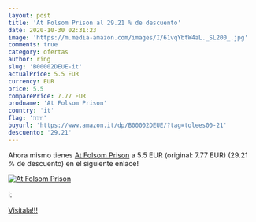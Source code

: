 ```yaml
---
layout: post
title: 'At Folsom Prison al 29.21 % de descuento'
date: 2020-10-30 02:31:23
image: 'https://m.media-amazon.com/images/I/61vqYbtW4aL._SL200_.jpg'
comments: true
category: ofertas
author: ring
slug: 'B00002DEUE-it'
actualPrice: 5.5 EUR
currency: EUR
price: 5.5
comparePrice: 7.77 EUR
prodname: 'At Folsom Prison'
country: 'it'
flag: '🇮🇹'
buyurl: 'https://www.amazon.it/dp/B00002DEUE/?tag=tolees00-21'
descuento: '29.21'
---
```


Ahora mismo tienes [At Folsom Prison](https://www.amazon.it/dp/B00002DEUE/?tag=tolees00-21) a 5.5 EUR (original: 7.77 EUR) (29.21 %  de descuento) en el siguiente enlace!

[![At Folsom Prison](https://m.media-amazon.com/images/I/61vqYbtW4aL._SL200_.jpg)](https://www.amazon.it/dp/B00002DEUE/?tag=tolees00-21)

ℹ️:


[Visítala!!!](https://www.amazon.it/dp/B00002DEUE/?tag=tolees00-21)

